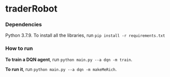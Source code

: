 # traderRobot

### Dependencies

Python 3.7.9. To install all the libraries, run `pip install -r requirements.txt`

### How to run

**To train a DQN agent**, run 
`python main.py --a dqn -m train`.

**To run it**, run 
`python main.py --a dqn -m makeMeRich`.
